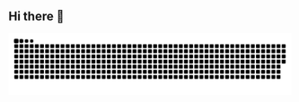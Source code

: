 ## Hi there 👋

<!--
**Millyaa-11/Millyaa-11** is a ✨ _special_ ✨ repository because its `README.md` (this file) appears on your GitHub profile.

Here are some ideas to get you started:

- 🔭 I’m currently working on ...
- 🌱 I’m currently learning ...
- 👯 I’m looking to collaborate on ...
- 🤔 I’m looking for help with ...
- 💬 Ask me about ...
- 📫 How to reach me: ...
- 😄 Pronouns: ...
- ⚡ Fun fact: ...
-->

<picture>
  <source media="(prefers-color-scheme: dark)" srcset="https://raw.githubusercontent.com/Millyaa-11/Millyaa-11/output/github-snake-dark.svg" />
  <source media="(prefers-color-scheme: light)" srcset="https://raw.githubusercontent.com/Millyaa-11/Millyaa-11/output/github-snake.svg" />
  <img alt="github-snake" src="https://raw.githubusercontent.com/Millyaa-11/Millyaa-11/output/github-snake.svg" />
</picture>